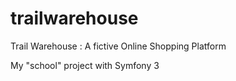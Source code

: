 # trailwarehouse
Trail Warehouse : A fictive Online Shopping Platform

My "school" project with Symfony 3
